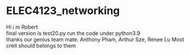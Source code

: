 # ELEC4123_networking
Hi i m Robert      
final version is test20.py 
run the code under python3.9                     
thanks our genius team mate.  Anthony Pham, Arthur Sze, Renee Lu
Most creit should belongs to them
